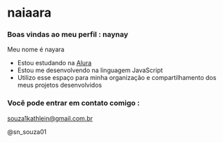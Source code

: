 # naiaara
### Boas vindas ao meu perfil : naynay

Meu nome é nayara

- Estou estudando na [Alura](https://www.alura.com.br)
- Estou me desenvolvendo na linguagem JavaScript
- Utilizo esse espaço para minha organização e compartilhamento dos meus projetos desenvolvidos

### Você pode entrar em contato comigo :

souza1kathlein@gmail.com.br

@sn_souza01


